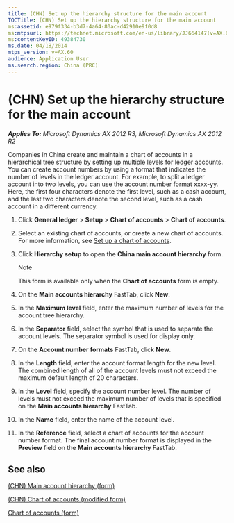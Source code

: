 ```yaml
---
title: (CHN) Set up the hierarchy structure for the main account
TOCTitle: (CHN) Set up the hierarchy structure for the main account
ms:assetid: e979f334-b3d7-4a64-80ac-d42910e9f0d8
ms:mtpsurl: https://technet.microsoft.com/en-us/library/JJ664147(v=AX.60)
ms:contentKeyID: 49384730
ms.date: 04/18/2014
mtps_version: v=AX.60
audience: Application User
ms.search.region: China (PRC)
---
```


# (CHN) Set up the hierarchy structure for the main account 


_**Applies To:** Microsoft Dynamics AX 2012 R3, Microsoft Dynamics AX 2012 R2_

Companies in China create and maintain a chart of accounts in a hierarchical tree structure by setting up multiple levels for ledger accounts. You can create account numbers by using a format that indicates the number of levels in the ledger account. For example, to split a ledger account into two levels, you can use the account number format xxxx-yy. Here, the first four characters denote the first level, such as a cash account, and the last two characters denote the second level, such as a cash account in a different currency.

1.  Click **General ledger** \> **Setup** \> **Chart of accounts** \> **Chart of accounts**.

2.  Select an existing chart of accounts, or create a new chart of accounts. For more information, see [Set up a chart of accounts](set-up-a-chart-of-accounts.md).

3.  Click **Hierarchy setup** to open the **China main account hierarchy** form.
    

    > [!NOTE]
    > <P>This form is available only when the <STRONG>Chart of accounts</STRONG> form is empty.</P>



4.  On the **Main accounts hierarchy** FastTab, click **New**.

5.  In the **Maximum level** field, enter the maximum number of levels for the account tree hierarchy.

6.  In the **Separator** field, select the symbol that is used to separate the account levels. The separator symbol is used for display only.

7.  On the **Account number formats** FastTab, click **New**.

8.  In the **Length** field, enter the account format length for the new level. The combined length of all of the account levels must not exceed the maximum default length of 20 characters.

9.  In the **Level** field, specify the account number level. The number of levels must not exceed the maximum number of levels that is specified on the **Main accounts hierarchy** FastTab.

10. In the **Name** field, enter the name of the account level.

11. In the **Reference** field, select a chart of accounts for the account number format. The final account number format is displayed in the **Preview** field on the **Main accounts hierarchy** FastTab.

## See also

[(CHN) Main account hierarchy (form)](https://technet.microsoft.com/en-us/library/jj664039\(v=ax.60\))

[(CHN) Chart of accounts (modified form)](https://technet.microsoft.com/en-us/library/jj664101\(v=ax.60\))

[Chart of accounts (form)](https://technet.microsoft.com/en-us/library/aa618234\(v=ax.60\))

  


